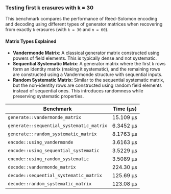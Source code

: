### Testing first k erasures with k = 30

This benchmark compares the performance of Reed-Solomon encoding and decoding using different types of generator matrices when recovering from exactly `k` erasures (with `k = 30` and `n = 60`).

#### Matrix Types Explained

* **Vandermonde Matrix**: A classical generator matrix constructed using powers of field elements. This is typically dense and not systematic.
* **Sequential Systematic Matrix**: A generator matrix where the first `k` rows form an identity matrix (making it systematic), and the remaining rows are constructed using a Vandermonde structure with sequential inputs.
* **Random Systematic Matrix**: Similar to the sequential systematic matrix, but the non-identity rows are constructed using random field elements instead of sequential ones. This introduces randomness while preserving systematic properties.

| Benchmark                                | Time (µs) |
| ---------------------------------------- | --------- |
| `generate::vandermonde_matrix`           | 15.109 µs |
| `generate::sequential_systematic_matrix` | 6.3452 µs |
| `generate::random_systematic_matrix`     | 8.1763 µs |
| `encode::using_vandermonde`              | 3.6163 µs |
| `encode::using_sequential_systematic`    | 3.5229 µs |
| `encode::using_random_systematic`        | 3.5089 µs |
| `decode::vandermonde_matrix`             | 224.30 µs |
| `decode::sequential_systematic_matrix`   | 125.69 µs |
| `decode::random_systematic_matrix`       | 123.08 µs |
